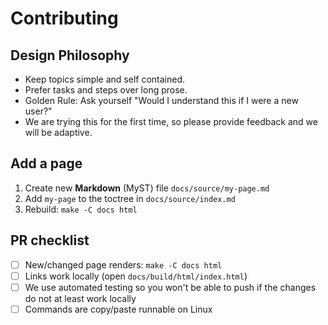 # Contributing 

## Design Philosophy
- Keep topics simple and self contained. 
- Prefer tasks and steps over long prose.
- Golden Rule: Ask yourself "Would I understand this if I were a new user?" 
- We are trying this for the first time, so please provide feedback and we will be adaptive. 

## Add a page
1. Create new **Markdown** (MyST) file `docs/source/my-page.md`
2. Add `my-page` to the toctree in `docs/source/index.md`
3. Rebuild: `make -C docs html`

## PR checklist
- [ ] New/changed page renders: `make -C docs html`
- [ ] Links work locally (open `docs/build/html/index.html`)
- [ ] We use automated testing so you won't be able to push if the changes do not at least work locally 
- [ ] Commands are copy/paste runnable on Linux